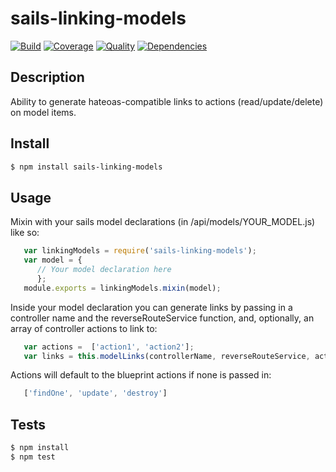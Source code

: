 # sails-linking-models

[![Build](https://travis-ci.org/chrisns/sails-linking-models.png)](https://travis-ci.org/chrisns/sails-linking-models)
[![Coverage](https://coveralls.io/repos/chrisns/sails-linking-models/badge.png)](https://coveralls.io/r/chrisns/sails-linking-models)
[![Quality](https://codeclimate.com/github/chrisns/sails-linking-models.png)](https://codeclimate.com/github/chrisns/sails-linking-models)
[![Dependencies](https://david-dm.org/chrisns/sails-linking-models.png)](https://david-dm.org/chrisns/sails-linking-models)

## Description

Ability to generate hateoas-compatible links to actions (read/update/delete) on model items.

## Install

```bash
$ npm install sails-linking-models
```

## Usage
Mixin with your sails model declarations (in /api/models/YOUR_MODEL.js) like so:

```js
   var linkingModels = require('sails-linking-models');
   var model = {
      // Your model declaration here
      };
   module.exports = linkingModels.mixin(model);
```

Inside your model declaration you can generate links by passing in a controller name and the 
reverseRouteService function, and, optionally, an array of controller actions to link to:

```js
   var actions =  ['action1', 'action2']; 
   var links = this.modelLinks(controllerName, reverseRouteService, actions);
```

Actions will default to the blueprint actions if none is passed in: 

```js
   ['findOne', 'update', 'destroy']
```


## Tests

```bash
$ npm install
$ npm test
```
